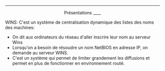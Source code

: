 ____
<p align=center>Présentations </align>
____

WINS:
C'est un système de centralisation dynamique des listes des noms des machines: 
 - On dit aux ordinateurs du réseau d'aller inscrire leur nom au serveur Wins
 - Lorsqu'on a besoin de résoudre un nom NetBIOS en adresse IP, on demande au serveur WINS.
 - C'est un système qui permet de limiter grandement les diffusions et permet en plus de fonctionner en environnement routé.
